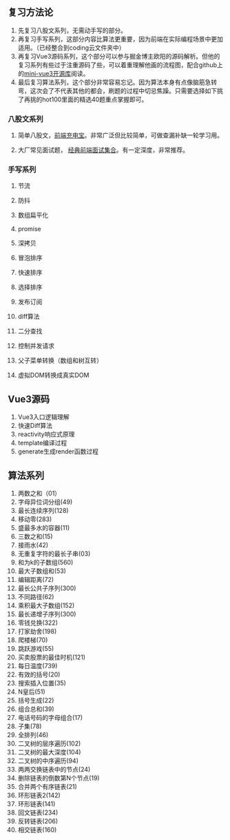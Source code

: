 ## 复习方法论

1. 先复习八股文系列，无需动手写的部分。
2. 再复习手写系列，这部分内容比算法更重要，因为前端在实际编程场景中更加适用。（已经整合到coding云文件夹中）
3. 再复习Vue3源码系列，这个部分可以参与掘金博主欧阳的源码解析。但他的复习系列有些过于注重源码了些，可以着重理解他画的流程图，配合github上的[mini-vue3开源库](https://github.com/yaolonga/mini-vue3)阅读。
4. 最后复习算法系列，这个部分非常容易忘记。因为算法本身有点像脑筋急转弯，这次会了不代表其他的都会，刷题的过程中切忌焦躁。只需要选择如下挑了再挑的hot100里面的精选40题重点掌握即可。



### 八股文系列

1. 简单八股文，[前端充电宝](https://www.yuque.com/cuggz/interview)。非常广泛但比较简单，可做查漏补缺一轮学习用。

2. 大厂常见面试题， [经典前端面试集合]( https://juejin.cn/column/7366845494520938534)。有一定深度，非常推荐。

   

### 手写系列

1. 节流

2. 防抖

3. 数组扁平化

4. promise

5. 深拷贝

6. 冒泡排序

7. 快速排序

8. 选择排序

9. 发布订阅

10. diff算法

11. 二分查找

12. 控制并发请求

13. 父子菜单转换（数组和树互转）

14. 虚拟DOM转换成真实DOM




## Vue3源码

1. Vue3入口逻辑理解
2. 快速Diff算法
3. reactivity响应式原理
4. template编译过程
5. generate生成render函数过程



## 算法系列
1. 两数之和（01）
2. 字母异位词分组(49)
3. 最长连续序列(128)
4. 移动零(283)
5. 盛最多水的容器(11)
6. 三数之和(15)
7. 接雨水(42)
8. 无重复字符的最长子串(03)
9. 和为k的子数组(560)
10. 最大子数组和(53)
11. 编辑距离(72)
12. 最长公共子序列(300)
13. 不同路径(62)
14. 乘积最大子数组(152)
15. 最长递增子序列(300)
16. 零钱兑换(322)
17. 打家劫舍(198)
18. 爬楼梯(70)
19. 跳跃游戏(55)
20. 买卖股票的最佳时机(121)
21. 每日温度(739)
22. 有效的括号(20)
23. 搜索插入位置(35)
24. N皇后(51)
25. 括号生成(22)
26. 组合总和(39)
27. 电话号码的字母组合(17)
28. 子集(78)
29. 全排列(46)
30. 二叉树的层序遍历(102)
31. 二叉树的最大深度(104)
32. 二叉树的中序遍历(94)
33. 两两交换链表中的节点(24)
34. 删除链表的倒数第N个节点(19)
35. 合并两个有序链表(21)
36. 环形链表2(142)
37. 环形链表(141)
38. 回文链表(234)
39. 反转链表(206)
40. 相交链表(160)

